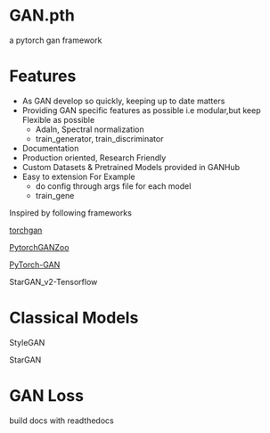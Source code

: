 # GAN.pth
a pytorch gan framework


# Features
* As GAN develop so quickly, keeping up to date matters
* Providing GAN specific features as possible i.e modular,but keep Flexible as possible
  - AdaIn, Spectral normalization
  - train_generator, train_discriminator
* Documentation
* Production oriented, Research Friendly
* Custom Datasets & Pretrained Models provided in GANHub
* Easy to extension For Example 
  - do config through args file for each model
  - train_gene
  


Inspired by following frameworks

[torchgan](https://torchgan.readthedocs.io/en/latest/)

[PytorchGANZoo](https://github.com/facebookresearch/pytorch_GAN_zoo)

[PyTorch-GAN](https://github.com/eriklindernoren/PyTorch-GAN)

StarGAN_v2-Tensorflow

# Classical Models
StyleGAN 

StarGAN


# GAN Loss


build docs with readthedocs
